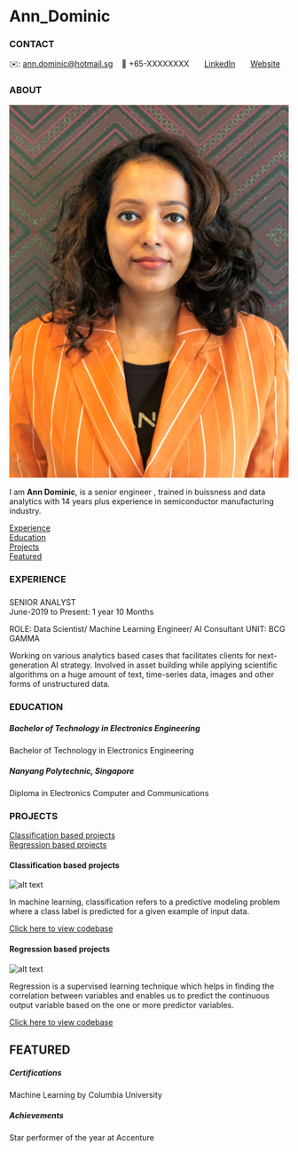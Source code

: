 # Ann_Dominic
<!-- CONTACT Section Starts -->
### CONTACT

<!-- Add your details -->
✉️: ann.dominic@hotmail.sg 
&nbsp;&nbsp; 📲 +65-XXXXXXXX
&nbsp;&nbsp;&nbsp;&nbsp;&nbsp; [LinkedIn](https://www.linkedin.com/in/ann-dominic/) 
&nbsp;&nbsp;&nbsp;&nbsp;&nbsp; [Website](https://www.youtube.com/channel/UC9Jly1IEjKrjVBUAhMSPvTQ)
<!-- CONTACT Section Ends -->

<!-- ABOUT Section Starts -->
### ABOUT
<!-- Add link to your picture -->

![alt text](https://raw.githubusercontent.com/Ann-Dominic/Ann_Dominic/main/Ann_Resume_Photo.jpg)

<!-- Add your details -->

I am __Ann Dominic__, is a senior engineer , trained in buissness and data analytics with 14 years plus experience in semiconductor manufacturing industry.


<!-- Add link to the sections -->
[Experience](#experience) <br>
[Education](#education) <br>
[Projects](#projects) <br>
[Featured](#featured) <br> 

<!-- ABOUT Section Ends -->

<!-- EXPERIENCE Section Starts -->
### EXPERIENCE
<!-- Add your details -->
##### 
SENIOR ANALYST<br>
June-2019 to Present: 1 year 10 Months

ROLE: Data Scientist/ Machine Learning Engineer/ AI Consultant
UNIT: BCG GAMMA

Working on various analytics based cases that facilitates clients for next-generation AI strategy. Involved in asset building while applying scientific algorithms on a huge amount of text, time-series data, images and other forms of unstructured data.

<!-- EXPERIENCE Section Ends -->

<!-- EDUCATION Section Starts -->
### EDUCATION
<!-- Add your details -->
##### Bachelor of Technology in Electronics Engineering
Bachelor of Technology in Electronics Engineering

##### Nanyang Polytechnic, Singapore
Diploma in Electronics Computer and Communications

<!-- EDUCATION Section Ends -->

<!-- PROJECTS Section Starts -->
### PROJECTS
<!-- Add your details -->

[Classification based projects](#classification-based-projects) <br>
[Regression based projects](#regression-based-projects) <br>

<!-- Add your details -->

#### Classification based projects
![alt text](https://raw.githubusercontent.com/krvishwesh54/Kumar-Vishwesh/main/images/Classification.png)

In machine learning, classification refers to a predictive modeling problem where a class label is predicted for a given example of input data.

[Click here to view codebase](https://github.com/krvishwesh54/DataScience_DeepLearning_MachineLearning/tree/master/Classification)

#### Regression based projects
![alt text](https://raw.githubusercontent.com/krvishwesh54/Kumar-Vishwesh/main/images/Regression.jpg)

Regression is a supervised learning technique which helps in finding the correlation between variables and enables us to predict the continuous output variable based on the one or more predictor variables.

[Click here to view codebase](https://github.com/krvishwesh54/DataScience_DeepLearning_MachineLearning/tree/master/Regression)

<!-- PROJECTS Section Ends -->

<!-- FEATURED Section Starts -->
## FEATURED
<!-- Add your details -->
##### Certifications
Machine Learning by Columbia University

##### Achievements
Star performer of the year at Accenture
<!-- FEATURED Section Ends -->

